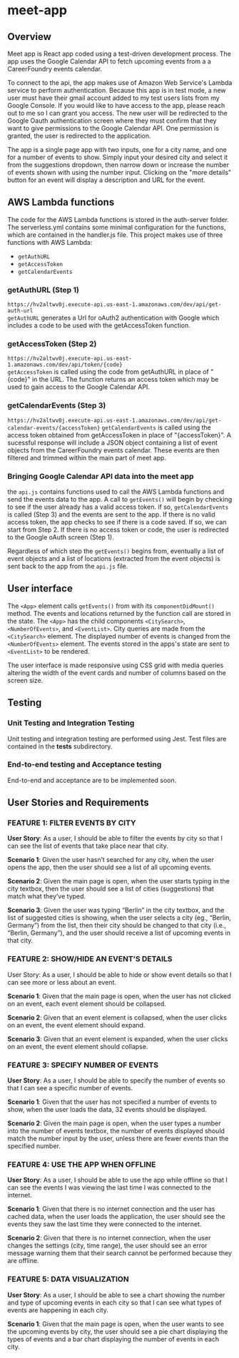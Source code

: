 # meet-app
## Overview
Meet app is React app coded using a test-driven development process. The app uses the Google Calendar API to fetch upcoming events from a a CareerFoundry events calendar.  

To connect to the api, the app makes use of Amazon Web Service's Lambda service to perform authentication. Because this app is in test mode, a new user must have their gmail account added to my test users lists from my Google Console. If you would like to have access to the app, please reach out to me so I can grant you access. The new user will be redirected to the Google Oauth authentication screen where they must confirm that they want to give permissions to the Google Calendar API. One permission is granted, the user is redirected to the application.

The app is a single page app with two inputs, one for a city name, and one for a number of events to show. Simply input your desired city and select it from the suggestions dropdown, then narrow down or increase the number of events shown with using the number input. Clicking on the "more details" button for an event will display a description and URL for the event.

## AWS Lambda functions
The code for the AWS Lambda functions is stored in the auth-server folder. The serverless.yml contains some minimal configuration for the functions, which are contained in the handler.js file. This project makes use of three functions with AWS Lambda:
- `getAuthURL`
- `getAccessToken`
- `getCalendarEvents`

### getAuthURL (Step 1)
`https://hv2altwv0j.execute-api.us-east-1.amazonaws.com/dev/api/get-auth-url`  
`getAuthURL` generates a Url for oAuth2 authentication with Google which includes a code to be used with the getAccessToken function.

### getAccessToken (Step 2)
`https://hv2altwv0j.execute-api.us-east-1.amazonaws.com/dev/api/token/{code}`  
`getAccessToken` is called using the code from getAuthURL in place of "{code}" in the URL. The function returns an access token which may be used to gain access to the Google Calendar API.

### getCalendarEvents (Step 3)
`https://hv2altwv0j.execute-api.us-east-1.amazonaws.com/dev/api/get-calendar-events/{accessToken}`
`getCalendarEvents` is called using the access token obtained from getAccessToken in place of "{accessToken}". A sucessful response will include a JSON object containing a list of event objects from the CareerFoundry events calendar. These events are then filtered and trimmed within the main part of meet app.

### Bringing Google Calendar API data into the meet app
the `api.js` contains functions used to call the AWS Lambda functions and send the events data to the app. A call to `getEvents()` will begin by checking to see if the user already has a valid access token. if so, `getCalendarEvents` is called (Step 3) and the events are sent to the app. If there is no valid access token, the app checks to see if there is a code saved. If so, we can start from Step 2. If there is no access token or code, the user is redirected to the Google oAuth screen (Step 1).  

Regardless of which step the `getEvents()` begins from, eventually a list of event objects and a list of locations (extracted from the event objects) is sent back to the app from the `api.js` file.

## User interface
The `<App>` element calls `getEvents()` from with its `componentDidMount()` method. The events and locations returned by the function call are stored in the state. The `<App>` has the child components `<CitySearch>`, `<NumberOfEvents>`, and `<EventList>`. City queries are made from the `<CitySearch>` element. The displayed number of events is changed from the `<NumberOfEvents>` element. The events stored in the apps's state are sent to `<EventList>` to be rendered.

The user interface is made responsive using CSS grid with media queries altering the width of the event cards and number of columns based on the screen size.

## Testing
### Unit Testing and Integration Testing
Unit testing and integration testing are performed using Jest. Test files are contained in the __tests__ subdirectory. 
### End-to-end testing and Acceptance testing
End-to-end and acceptance are to be implemented soon.

## User Stories and Requirements
### FEATURE 1: FILTER EVENTS BY CITY
**User Story**: As a user, I should be able to filter the events by city so that I can see the list of events that take place near that city.  

**Scenario 1**: Given the user hasn’t searched for any city, when the user opens the app, then the user should see a list of all upcoming events. 

**Scenario 2**: Given the main page is open, when the user starts typing in the city textbox, then the user should see a list of cities (suggestions) that match what they’ve typed.  

**Scenario 3**: Given the user was typing “Berlin” in the city textbox, and the list of suggested cities is showing, when the user selects a city (eg., “Berlin, Germany”) from the list, then their city should be changed to that city (i.e., “Berlin, Germany”), and the user should receive a list of upcoming events in that city.  

### FEATURE 2: SHOW/HIDE AN EVENT’S DETAILS
User Story: As a user, I should be able to hide or show event details so that I can see more or less about an event.  

**Scenario 1**: Given that the main page is open, when the user has not clicked on an event, each event element should be collapsed.  

**Scenario 2**: Given that an event element is collapsed, when the user clicks on an event, the event element should expand.  

**Scenario 3**: Given that an event element is expanded, when the user clicks on an event, the event element should collapse.  

### FEATURE 3: SPECIFY NUMBER OF EVENTS
**User Story**: As a user, I should be able to specify the number of events so that I can see a specific number of events.

**Scenario 1**: Given that the user has not specified a number of events to show, when the user loads the data, 32 events should be displayed.

**Scenario 2**: Given the main page is open, when the user types a number into the number of events textbox, the number of events displayed should match the number input by the user, unless there are fewer events than the specified number.

### FEATURE 4: USE THE APP WHEN OFFLINE
**User Story**: As a user, I should be able to use the app while offline so that I can see the events I was viewing the last time I was connected to the internet.

**Scenario 1**: Given that there is no internet connection and the user has cached data, when the user loads the application, the user should see the events they saw the last time they were connected to the internet.

**Scenario 2**: Given that there is no internet connection, when the user changes the settings (city, time range), the user should see an error message warning them that their search cannot be performed because they are offline.

### FEATURE 5: DATA VISUALIZATION
**User Story**: As a user, I should be able to see a chart showing the number and type of upcoming events in each city so that I can see what types of events are happening in each city.

**Scenario 1**: Given that the main page is open, when the user wants to see the upcoming events by city, the user should see a pie chart displaying the types of events and a bar chart displaying the number of events in each city.
